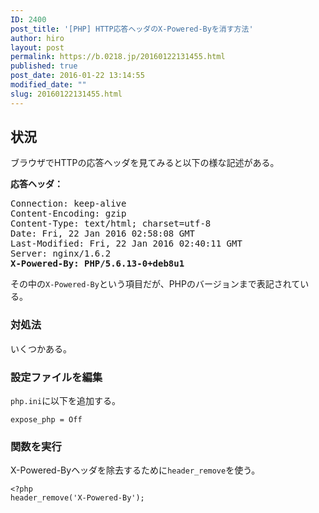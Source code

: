 ```yaml
---
ID: 2400
post_title: '[PHP] HTTP応答ヘッダのX-Powered-Byを消す方法'
author: hiro
layout: post
permalink: https://b.0218.jp/20160122131455.html
published: true
post_date: 2016-01-22 13:14:55
modified_date: ""
slug: 20160122131455.html
---
```

<!--more-->
<h2>状況</h2>
ブラウザでHTTPの応答ヘッダを見てみると以下の様な記述がある。

<b>応答ヘッダ：</b>
<pre>Connection: keep-alive
Content-Encoding: gzip
Content-Type: text/html; charset=utf-8
Date: Fri, 22 Jan 2016 02:58:08 GMT
Last-Modified: Fri, 22 Jan 2016 02:40:11 GMT
Server: nginx/1.6.2
<b>X-Powered-By: PHP/5.6.13-0+deb8u1</b></pre>

その中の<code>X-Powered-By</code>という項目だが、PHPのバージョンまで表記されている。


<h3>対処法</h3>
いくつかある。

<h3>設定ファイルを編集</h3>
<code>php.ini</code>に以下を追加する。
<pre class="cmd"><code>expose_php = Off</code></pre>

<h3>関数を実行</h3>
X-Powered-Byヘッダを除去するために<code>header_remove</code>を使う。
<pre class="language-php"><code>&lt;?php
header_remove('X-Powered-By');</code></pre>